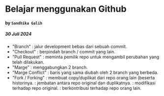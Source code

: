 # Belajar menggunakan Github
#### by `Sandhika Galih`

##### 30 Juli 2024
- "Branch" : jalur development bebas  dari sebuah commit.
- "Checkout" : berpindah branch / commit yang lain.
- "Pull Request" : meminta pemilik repo untuk mengambil perubahan yang telah dilakukan.
- "Marge" : menggabungkan 2 branch.
- "Marge Conflict" : baris yang sama diubah oleh 2 branch yang berbeda.
- "Fork / Forking" : membuat copy/duplikat dari repo orang lain (beserta historinya.
                   : jembatan antara repo original dan duplikatnya.
                   : modifikasi terhadap repo original.
                   : berkontribusi terhadap repo orang lain.
  
